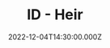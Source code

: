 ---
video:
  type: vimeo
  id: 777913690
speaker:
  permalink: bart-wilkins
  name: Bart Wilkins
title: ID - Heir
image: https://i.imgur.com/sU4QmTN.png
date: 2022-12-04T14:30:00.000Z
---